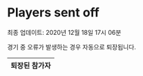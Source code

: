 # Players sent off
최종 업데이트: 2020년 12월 18일 17시 06분


경기 중 오류가 발생하는 경우 자동으로 퇴장됩니다.


| 퇴장된 참가자 |
|:---:|